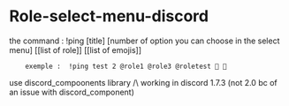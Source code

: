 # Role-select-menu-discord


the command  :  !ping [title] [number of option you can choose in the select menu] [[list of role]] [[list of emojis]]

        exemple :  !ping test 2 @role1 @role3 @roletest 🤣 💎
        
 use discord_compoonents library
/\ working in discord 1.7.3 (not 2.0 bc of an issue with discord_component)
